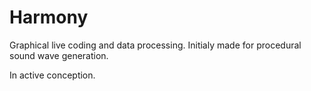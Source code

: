 # Harmony
Graphical live coding and data processing.
Initialy made for procedural sound wave generation.

In active conception.
